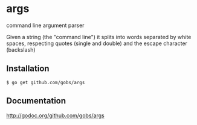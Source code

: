 args
====

command line argument parser

Given a string (the "command line") it splits into words separated by white spaces, respecting quotes (single and double) and the escape character (backslash)

## Installation

    $ go get github.com/gobs/args

## Documentation
http://godoc.org/github.com/gobs/args
